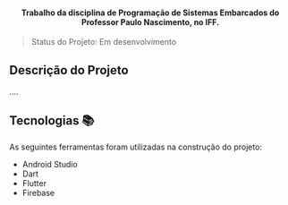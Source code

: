 <h4 align="center">
    Trabalho da disciplina de Programação de Sistemas Embarcados do Professor Paulo Nascimento, no IFF.        
</h4>

> Status do Projeto: Em desenvolvimento

## Descrição do Projeto

....

## Tecnologias :books:

As seguintes ferramentas foram utilizadas na construção do projeto:

- Android Studio
- Dart
- Flutter
- Firebase
